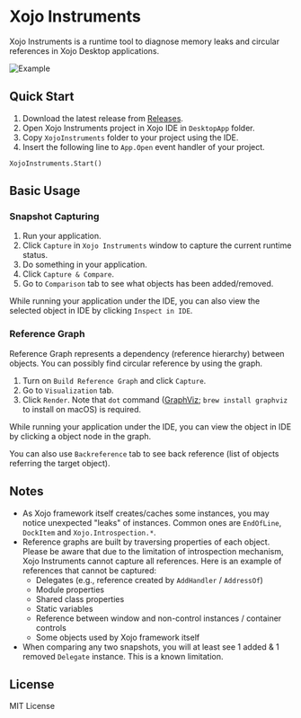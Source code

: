# Xojo Instruments

Xojo Instruments is a runtime tool to diagnose memory leaks and circular references in Xojo Desktop applications.

![Example](https://github.com/kmaehashi/XojoInstruments/raw/master/docs/example_eddies_electronics.png)

## Quick Start

1. Download the latest release from [Releases](https://github.com/kmaehashi/XojoInstruments/releases).
1. Open Xojo Instruments project in Xojo IDE in `DesktopApp` folder.
1. Copy `XojoInstruments` folder to your project using the IDE.
1. Insert the following line to `App.Open` event handler of your project.

```
XojoInstruments.Start()
```

## Basic Usage

### Snapshot Capturing

1. Run your application.
1. Click `Capture` in `Xojo Instruments` window to capture the current runtime status.
1. Do something in your application.
1. Click `Capture & Compare`.
1. Go to `Comparison` tab to see what objects has been added/removed.

While running your application under the IDE, you can also view the selected object in IDE by clicking `Inspect in IDE`.

### Reference Graph

Reference Graph represents a dependency (reference hierarchy) between objects.
You can possibly find circular reference by using the graph.

1. Turn on `Build Reference Graph` and click `Capture`.
1. Go to `Visualization` tab.
1. Click `Render`.
   Note that `dot` command ([GraphViz](http://www.graphviz.org/download/); `brew install graphviz` to install on macOS) is required.

While running your application under the IDE, you can view the object in IDE by clicking a object node in the graph.

You can also use `Backreference` tab to see back reference (list of objects referring the target object).

## Notes

* As Xojo framework itself creates/caches some instances, you may notice unexpected "leaks" of instances.
  Common ones are `EndOfLine`, `DockItem` and `Xojo.Introspection.*`.
* Reference graphs are built by traversing properties of each object.
  Please be aware that due to the limitation of introspection mechanism, Xojo Instruments cannot capture all references.
  Here is an example of references that cannot be captured:
    * Delegates (e.g., reference created by `AddHandler` / `AddressOf`)
    * Module properties
    * Shared class properties
    * Static variables
    * Reference between window and non-control instances / container controls
    * Some objects used by Xojo framework itself
* When comparing any two snapshots, you will at least see 1 added & 1 removed `Delegate` instance.
  This is a known limitation.

## License

MIT License
